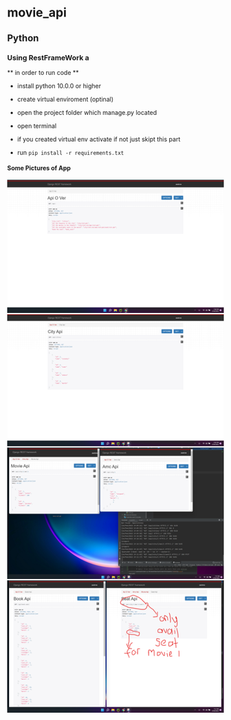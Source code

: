 # movie_api


## Python

### Using RestFrameWork a

** in order to run code **
- install python 10.0.0 or higher
- create virtual enviroment (optinal)
- open the project folder which manage.py located  
- open terminal 


- if you created virtual env activate if not just skipt this part
- run `pip install -r requirements.txt `

#### Some Pictures of App

![overview](assets/movie1.png)
![all the cities](assets/moive2.png)
![all the theatre in the city and all the movie in the theatre](assets/movie3-4.png)
![overview](assets/movie5.png)


